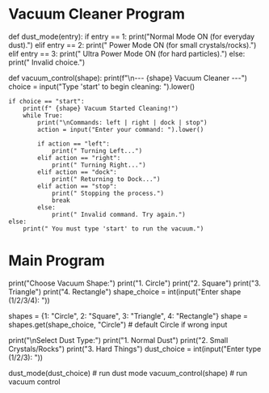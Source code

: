 # Vacuum Cleaner Program

def dust_mode(entry):
    if entry == 1:
        print("Normal Mode ON (for everyday dust).")
    elif entry == 2:
        print(" Power Mode ON (for small crystals/rocks).")
    elif entry == 3:
        print(" Ultra Power Mode ON (for hard particles).")
    else:
        print(" Invalid choice.")


def vacuum_control(shape):
    print(f"\n--- {shape} Vacuum Cleaner ---")
    choice = input("Type 'start' to begin cleaning: ").lower()

    if choice == "start":
        print(f" {shape} Vacuum Started Cleaning!")
        while True:
            print("\nCommands: left | right | dock | stop")
            action = input("Enter your command: ").lower()

            if action == "left":
                print(" Turning Left...")
            elif action == "right":
                print(" Turning Right...")
            elif action == "dock":
                print(" Returning to Dock...")
            elif action == "stop":
                print(" Stopping the process.")
                break
            else:
                print(" Invalid command. Try again.")
    else:
        print(" You must type 'start' to run the vacuum.")


# Main Program 
print("Choose Vacuum Shape:")
print("1. Circle")
print("2. Square")
print("3. Triangle")
print("4. Rectangle")
shape_choice = int(input("Enter shape (1/2/3/4): "))

shapes = {1: "Circle", 2: "Square", 3: "Triangle", 4: "Rectangle"}
shape = shapes.get(shape_choice, "Circle")  # default Circle if wrong input

print("\nSelect Dust Type:")
print("1. Normal Dust")
print("2. Small Crystals/Rocks")
print("3. Hard Things")
dust_choice = int(input("Enter type (1/2/3): "))

dust_mode(dust_choice)   # run dust mode
vacuum_control(shape)    # run vacuum control